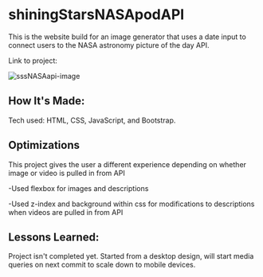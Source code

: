 # shiningStarsNASApodAPI
This is the website build for an image generator that uses a date input to connect users to the NASA astronomy picture of the day API. 

Link to project:

![sssNASAapi-image](https://user-images.githubusercontent.com/102115687/208172925-e07caa84-6d99-474c-b2ae-f4391e191a49.jpg)

## How It's Made:
Tech used: HTML, CSS, JavaScript, and Bootstrap. 

## Optimizations
This project gives the user a different experience depending on whether image or video is pulled in from API
<p>-Used flexbox for images and descriptions</p>
<p>-Used z-index and background within css for modifications to descriptions when videos are pulled in from API</p>

## Lessons Learned:
Project isn't completed yet. Started from a desktop design, will start media queries on next commit to scale down to mobile devices.
